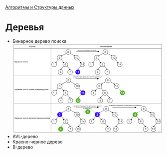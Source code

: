 [Алгоритмы и Структуры данных](../DataStructures_and_Algorithms.md)

# Деревья

- Бинарное дерево поиска
  ![Untitled](./BinarySearchTree.png)
- AVL-дерево
- Красно-черное дерево
- B-дерево

